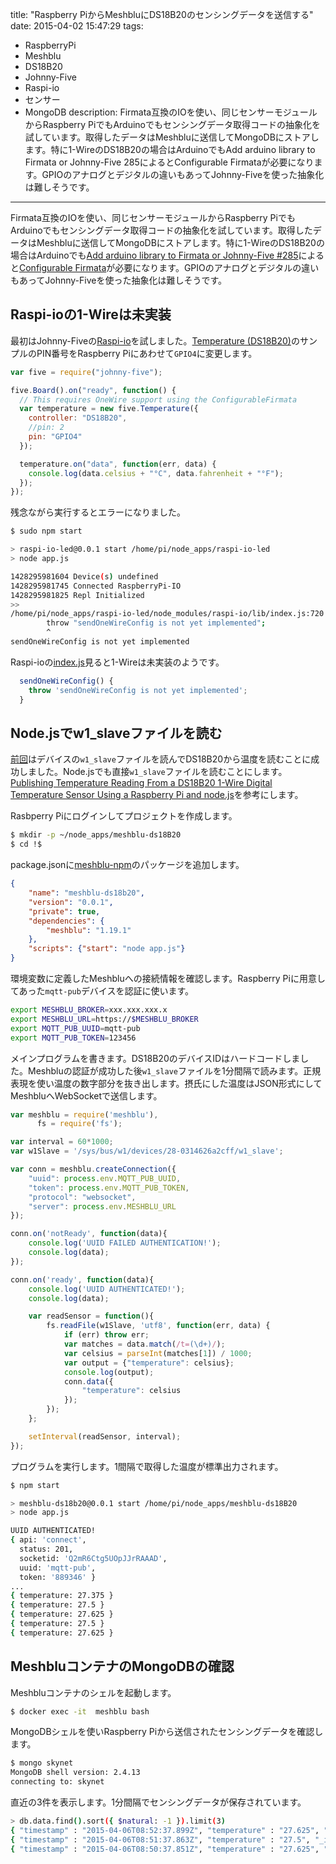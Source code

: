 title: "Raspberry PiからMeshbluにDS18B20のセンシングデータを送信する"
date: 2015-04-02 15:47:29
tags:
 - RaspberryPi
 - Meshblu
 - DS18B20
 - Johnny-Five
 - Raspi-io
 - センサー
 - MongoDB
description: Firmata互換のIOを使い、同じセンサーモジュールからRaspberry PiでもArduinoでもセンシングデータ取得コードの抽象化を試しています。取得したデータはMeshbluに送信してMongoDBにストアします。特に1-WireのDS18B20の場合はArduinoでもAdd arduino library to Firmata or Johnny-Five 285によるとConfigurable Firmataが必要になります。GPIOのアナログとデジタルの違いもあってJohnny-Fiveを使った抽象化は難しそうです。
---

Firmata互換のIOを使い、同じセンサーモジュールからRaspberry PiでもArduinoでもセンシングデータ取得コードの抽象化を試しています。取得したデータはMeshbluに送信してMongoDBにストアします。特に1-WireのDS18B20の場合はArduinoでも[Add arduino library to Firmata or Johnny-Five #285](https://github.com/rwaldron/johnny-five/issues/285#issuecomment-31485445)によると[Configurable Firmata](https://github.com/firmata/arduino/tree/configurable)が必要になります。GPIOのアナログとデジタルの違いもあってJohnny-Fiveを使った抽象化は難しそうです。


<!-- more -->

## Raspi-ioの1-Wireは未実装

最初はJohnny-Fiveの[Raspi-io](https://github.com/bryan-m-hughes/raspi-io/)を試しました。[Temperature (DS18B20)](https://github.com/rwaldron/johnny-five/blob/master/docs/temperature-ds18b20.md)のサンプルのPIN番号をRaspberry Piにあわせて`GPIO4`に変更します。

``` js ~/node_apps/raspi-io-led/app.js
var five = require("johnny-five");

five.Board().on("ready", function() {
  // This requires OneWire support using the ConfigurableFirmata
  var temperature = new five.Temperature({
    controller: "DS18B20",
    //pin: 2
    pin: "GPIO4"
  });

  temperature.on("data", function(err, data) {
    console.log(data.celsius + "°C", data.fahrenheit + "°F");
  });
});
```

残念ながら実行するとエラーになりました。

``` bash
$ sudo npm start

> raspi-io-led@0.0.1 start /home/pi/node_apps/raspi-io-led
> node app.js

1428295981604 Device(s) undefined
1428295981745 Connected RaspberryPi-IO
1428295981825 Repl Initialized
>>
/home/pi/node_apps/raspi-io-led/node_modules/raspi-io/lib/index.js:720
        throw "sendOneWireConfig is not yet implemented";
        ^
sendOneWireConfig is not yet implemented
```

Raspi-ioの[index.js](https://github.com/bryan-m-hughes/raspi-io/blob/master/index.js)見ると1-Wireは未実装のようです。

```js index.js
  sendOneWireConfig() {
    throw 'sendOneWireConfig is not yet implemented';
  }
```

## Node.jsでw1_slaveファイルを読む

[前回](/2015/04/01/raspberrypi-1-wire-ds18b20/)はデバイスの`w1_slave`ファイルを読んでDS18B20から温度を読むことに成功しました。Node.jsでも直接`w1_slave`ファイルを読むことにします。[Publishing Temperature Reading From a DS18B20 1-Wire Digital Temperature Sensor Using a Raspberry Pi and node.js](http://jam.im/blog/2013/04/30/publishing-temperature-reading-from-a-ds18b20-1-wire-digital-temperature-sensor-using-a-raspberry-pi-and-node-dot-js/)を参考にします。

Rasbperry Piにログインしてプロジェクトを作成します。

``` bash
$ mkdir -p ~/node_apps/meshblu-ds18B20
$ cd !$
```

package.jsonに[meshblu-npm](https://github.com/octoblu/meshblu-npm)のパッケージを追加します。

```json ~/node_apps/meshblu-ds18B20/package.json
{
    "name": "meshblu-ds18b20",
    "version": "0.0.1",
    "private": true,
    "dependencies": {
        "meshblu": "1.19.1"
    },
    "scripts": {"start": "node app.js"}
}
```

環境変数に定義したMeshbluへの接続情報を確認します。Raspberry Piに用意してあった`mqtt-pub`デバイスを認証に使います。

``` bash ~/.bashrc
export MESHBLU_BROKER=xxx.xxx.xxx.x
export MESHBLU_URL=https://$MESHBLU_BROKER
export MQTT_PUB_UUID=mqtt-pub
export MQTT_PUB_TOKEN=123456
```

メインプログラムを書きます。DS18B20のデバイスIDはハードコードしました。Meshbluの認証が成功した後`w1_slave`ファイルを1分間隔で読みます。正規表現を使い温度の数字部分を抜き出します。摂氏にした温度はJSON形式にしてMeshbluへWebSocketで送信します。

``` js ~/node_apps/meshblu-ds18B20/app.js
var meshblu = require('meshblu'),
      fs = require('fs');

var interval = 60*1000;
var w1Slave = '/sys/bus/w1/devices/28-0314626a2cff/w1_slave';

var conn = meshblu.createConnection({
    "uuid": process.env.MQTT_PUB_UUID,
    "token": process.env.MQTT_PUB_TOKEN,
    "protocol": "websocket",
    "server": process.env.MESHBLU_URL
});

conn.on('notReady', function(data){
    console.log('UUID FAILED AUTHENTICATION!');
    console.log(data);
});

conn.on('ready', function(data){
    console.log('UUID AUTHENTICATED!');
    console.log(data);

    var readSensor = function(){    
        fs.readFile(w1Slave, 'utf8', function(err, data) {
            if (err) throw err;
            var matches = data.match(/t=(\d+)/);
            var celsius = parseInt(matches[1]) / 1000;
            var output = {"temperature": celsius};
            console.log(output);
            conn.data({
                "temperature": celsius
            });
        });
    };

    setInterval(readSensor, interval);    
});
```

プログラムを実行します。1間隔で取得した温度が標準出力されます。

``` bash
$ npm start

> meshblu-ds18b20@0.0.1 start /home/pi/node_apps/meshblu-ds18B20
> node app.js

UUID AUTHENTICATED!
{ api: 'connect',
  status: 201,
  socketid: 'Q2mR6Ctg5UOpJJrRAAAD',
  uuid: 'mqtt-pub',
  token: '889346' }
...
{ temperature: 27.375 }
{ temperature: 27.5 }
{ temperature: 27.625 }
{ temperature: 27.5 }
{ temperature: 27.625 }
```

## MeshbluコンテナのMongoDBの確認

Meshbluコンテナのシェルを起動します。

``` bash
$ docker exec -it  meshblu bash
```

MongoDBシェルを使いRaspberry Piから送信されたセンシングデータを確認します。

``` bash
$ mongo skynet
MongoDB shell version: 2.4.13
connecting to: skynet
```

直近の3件を表示します。1分間隔でセンシングデータが保存されています。

``` bash
> db.data.find().sort({ $natural: -1 }).limit(3)
{ "timestamp" : "2015-04-06T08:52:37.899Z", "temperature" : "27.625", "_id" : ObjectId("55224955a545260b00c971b3") }
{ "timestamp" : "2015-04-06T08:51:37.863Z", "temperature" : "27.5", "_id" : ObjectId("55224919a545260b00c971b2") }
{ "timestamp" : "2015-04-06T08:50:37.851Z", "temperature" : "27.625", "_id" : ObjectId("552248dda545260b00c971b1") }
```